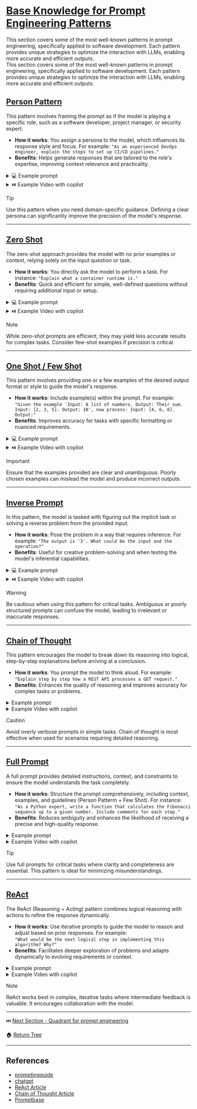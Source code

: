 # [Base Knowledge for Prompt Engineering Patterns](https://github.com/ovas04/quadrant-dev-prompt-engineering/blob/main/docs/base_knowledge_pe.md#base-knowledge-for-prompt-engineering-patterns)

This section covers some of the most well-known patterns in prompt engineering, specifically applied to software development. Each pattern provides unique strategies to optimize the interaction with LLMs, enabling more accurate and efficient outputs.  
This section covers some of the most well-known patterns in prompt engineering, specifically applied to software development. Each pattern provides unique strategies to optimize the interaction with LLMs, enabling more accurate and efficient outputs.  

## [Person Pattern](https://github.com/ovas04/quadrant-dev-prompt-engineering/edit/main/docs/base_knowledge_pe.md#person-pattern)

This pattern involves framing the prompt as if the model is playing a specific role, such as a software developer, project manager, or security expert.  

- **How it works**: You assign a persona to the model, which influences its response style and focus. For example: `"As an experienced DevOps engineer, explain the steps to set up CI/CD pipelines."`  
- **Benefits**: Helps generate responses that are tailored to the role's expertise, improving context relevance and practicality.  


<details>

<summary> 💻 Example prompt </summary>

```
You're a linux terminal and execute '''echo -n "Hello Copilot Week" | base64'''

You're a linux terminal and execute '''echo -n "SGVsbG8gQ29waWxvdCBXZWVr" | base64 -d '''
```

</details>

<details>

<summary> ⏯️ Example Video with copilot </summary>



https://github.com/user-attachments/assets/87fdabcf-706e-445b-9963-85a141bf7bea



</details>

> [!TIP]
> Use this pattern when you need domain-specific guidance. Defining a clear persona can significantly improve the precision of the model's response.  

---

## [Zero Shot](https://github.com/ovas04/quadrant-dev-prompt-engineering/edit/main/docs/base_knowledge_pe.md#zero-shot)

The zero-shot approach provides the model with no prior examples or context, relying solely on the input question or task.  

- **How it works**: You directly ask the model to perform a task. For instance: `"Explain what a container runtime is."` 
- **Benefits**: Quick and efficient for simple, well-defined questions without requiring additional input or setup.  



<details>

<summary> 💻 Example prompt </summary>

```
Create a function that read a csv and save each column in a array
```

</details>

<details>

<summary> ⏯️ Example Video with copilot </summary>

https://github.com/user-attachments/assets/2d3b2b48-b52e-48c6-ac9f-6fd7c61c1a5f

</details>

> [!NOTE]
> While zero-shot prompts are efficient, they may yield less accurate results for complex tasks. Consider few-shot examples if precision is critical.  

---

## [One Shot / Few Shot](https://github.com/ovas04/quadrant-dev-prompt-engineering/edit/main/docs/base_knowledge_pe.md#one-shot--few-shot)  

This pattern involves providing one or a few examples of the desired output format or style to guide the model's response.  

- **How it works**: Include example(s) within the prompt. For example:  
  `"Given the example 'Input: A list of numbers. Output: Their sum. Input: [2, 3, 5]. Output: 10', now process: Input: [4, 6, 8]. Output:"`  
- **Benefits**: Improves accuracy for tasks with specific formatting or nuanced requirements.  


<details>

<summary> 💻 Example prompt </summary>

```
Create a Python function that analyzes whether a given text is a palindrome
examples:
Input: "A man a plan a canal Panama"
Output: True
Input: "Hello, world!"
Output: False
```

</details>

<details>

<summary> ⏯️ Example Video with copilot </summary>

https://github.com/user-attachments/assets/9cb6da05-8baf-435b-a6b4-138d15c40932

</details>

> [!IMPORTANT]
> Ensure that the examples provided are clear and unambiguous. Poorly chosen examples can mislead the model and produce incorrect outputs.  

---

## [Inverse Prompt](https://github.com/ovas04/quadrant-dev-prompt-engineering/edit/main/docs/base_knowledge_pe.md#inverse-prompt)

In this pattern, the model is tasked with figuring out the implicit task or solving a reverse problem from the provided input.  

- **How it works**: Pose the problem in a way that requires inference. For example: `"The output is '3'. What could be the input and the operation?"`  
- **Benefits**: Useful for creative problem-solving and when testing the model's inferential capabilities.  


<details>

<summary> 💻 Example prompt </summary>

```
I need to create a function that reads a CSV file and performs tasks based on its content. However, before generating the function, the system must ask me all the necessary questions to fully understand my requirements. The questions should dynamically adapt based on my previous answers, ensuring every detail is clarified before providing the final code
```
</details>

<details>

<summary> ⏯️ Example Video with copilot </summary>

https://github.com/user-attachments/assets/518ddc23-4ddc-4341-b5a8-aebc5ecdeb28


</details>

> [!WARNING]
> Be cautious when using this pattern for critical tasks. Ambiguous or poorly structured prompts can confuse the model, leading to irrelevant or inaccurate responses.  

---

## [Chain of Thought](https://github.com/ovas04/quadrant-dev-prompt-engineering/edit/main/docs/base_knowledge_pe.md#chain-of-thought)  

This pattern encourages the model to break down its reasoning into logical, step-by-step explanations before arriving at a conclusion.  

- **How it works**: You prompt the model to think aloud. For example: `"Explain step by step how a REST API processes a GET request."`  
- **Benefits**: Enhances the quality of reasoning and improves accuracy for complex tasks or problems.  


<details>

<summary> Example prompt </summary>

```
I need to create a function that reads a CSV file. Follow these steps:

Analyze the requirements from the problem statement. Identify key details such as data type handling, column selection, and specific operations (e.g., filtering, summarizing). Justify why each requirement is necessary.

You must explain each step to the solution, giving a explication about the reasosing for each one (this is mandatory)

Compare the solution with the requirements. Determine if the solution meets all specified needs. Provide detailed reasoning for whether it satisfies each requirement.
```

</details>

<details>

<summary> Example Video with copilot </summary>

https://github.com/user-attachments/assets/9def9fb5-09d2-4265-9ccf-369e1690e0af

</details>

> [!CAUTION]
> Avoid overly verbose prompts in simple tasks. Chain of thought is most effective when used for scenarios requiring detailed reasoning.  

---

## [Full Prompt](https://github.com/ovas04/quadrant-dev-prompt-engineering/edit/main/docs/base_knowledge_pe.md#full-prompt)  

A full prompt provides detailed instructions, context, and constraints to ensure the model understands the task completely.  

- **How it works**: Structure the prompt comprehensively, including context, examples, and guidelines (Person Patterm + Few Shot). For instance:  
  `"As a Python expert, write a function that calculates the Fibonacci sequence up to a given number. Include comments for each step."`  
- **Benefits**: Reduces ambiguity and enhances the likelihood of receiving a precise and high-quality response.  


<details>

<summary> Example prompt </summary>

```
As an expert backend developer in Python, create a Python function that analyzes whether a given text is a palindrome. The function must meet the following requirements:

Maximize memory efficiency: Use the least amount of memory necessary for the analysis.
Work with large strings: Ensure the function can handle large texts efficiently without performance issues.
Ignore punctuation marks: The function should disregard characters like commas, periods, and other punctuation marks during the analysis.
The output must be a boolean: Return True if the text is a palindrome and False if it is not.
Create a unit test: Design a unit test to verify that the function meets the specified purpose

Examples:
	Input: "A man a plan a canal Panama"
	Expected Output: True
	Input: "Hello, world!"
	Expected Output: False
```

</details>

<details>

<summary> Example Video with copilot </summary>

https://github.com/user-attachments/assets/2a17cc7d-227d-408d-8234-6a031b9a91e6

</details>

> [!TIP]
> Use full prompts for critical tasks where clarity and completeness are essential. This pattern is ideal for minimizing misunderstandings.  

---

## [ReAct](https://github.com/ovas04/quadrant-dev-prompt-engineering/edit/main/docs/base_knowledge_pe.md#react)  

The ReAct (Reasoning + Acting) pattern combines logical reasoning with actions to refine the response dynamically.  

- **How it works**: Use iterative prompts to guide the model to reason and adjust based on prior responses. For example:  
  `"What would be the next logical step in implementing this algorithm? Why?"`  
- **Benefits**: Facilitates deeper exploration of problems and adapts dynamically to evolving requirements or context. 

<details>

<summary> Example prompt </summary>

```
I want to assess whether a given snippet of code is vulnerable to security risks. Learn about the process to analyze a task and you must following (Reasoning,Action and Output are mandatory)for the next tasks:

Task: Identify if the following snippet is vulnerable ```def get_user_data(username):
    conn = sqlite3.connect('example.db')
    cursor = conn.cursor()
    
    # Vulnerable to SQL Injection
    query = f"SELECT * FROM users WHERE username = '{username}'"
    cursor.execute(query)
    
    result = cursor.fetchall()
    conn.close()
    return result ```.
    
Reasoning: Start by analyzing the snippet, understanding its context and purpose within the application
Action: Examine the snippet to understand how it interacts with the database and potential vulnerabilities 
Output: The code is a Python function that interacts with a SQLite database

Reasoning: Check if the code has vulnerabilities related to the context, particularly focusing on security risks
Action: Conduct a thorough analysis to identify likely vulnerabilities, especially those that could be exploited in this context
Output: The function is vulnerable to SQL Injection due to the direct concatenation of user input in the SQL query

Task: Identify if the following snipet is vulnerable: ```
@app.route('/login', methods=['POST'])
def login():
    username = request.form['username']
    password = request.form['password']
    
    if username in users and users[username]['password'] == password:
        # Guardar el nombre de usuario en la sesión
        request.session['username'] = username
        return redirect(url_for('admin'))
    return 'Login Failed'

@app.route('/admin')
def admin():
    username = request.session.get('username')
    
    if username:
        # Aquí falta la verificación del rol del usuario
        return f'Welcome to the admin page, {username}!'
    return redirect(url_for('login'))

if __name__ == '__main__':
    app.secret_key = 'supersecretkey'
	    app.run(debug=True)```
   
```
</details>


<details>

<summary> Example Video with copilot </summary>

https://github.com/user-attachments/assets/b5bf7b29-8089-43f9-828f-3cf266ef96d2

</details>


> [!NOTE]
> ReAct works best in complex, iterative tasks where intermediate feedback is valuable. It encourages collaboration with the model.  


---

⏭️ [Next Section - Quadrant for prompt engineering](https://github.com/ovas04/quadrant-dev-prompt-engineering/blob/main/docs/quadrant_ep.md#quadrant-for-prompt-engineering)

🏠 [Return Tree](https://github.com/ovas04/quadrant-dev-prompt-engineering#prompt-engineering-practical-approach)

---

## References

* [promptingguide](https://www.promptingguide.ai) 
* [chatgpt](https://github.com/f/awesome-chatgpt-prompts)
* [ReAct Article](https://arxiv.org/abs/2210.03629)
* [Chain of Thought Article](https://arxiv.org/abs/2201.11903)
* [Promptbase](https://github.com/microsoft/promptbase)
